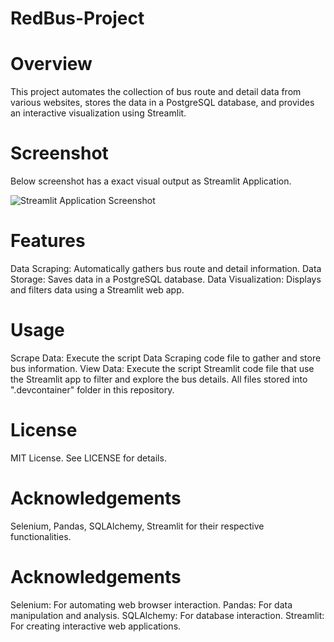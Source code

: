 # RedBus-Project

# Overview
This project automates the collection of bus route and detail data from various websites, stores the data in a PostgreSQL database, and provides an interactive visualization using Streamlit.

# Screenshot
Below screenshot has a exact visual output as Streamlit Application.

![Streamlit Application Screenshot](https://github.com/user-attachments/assets/4ebc6d5f-1ebe-42c2-9c27-7dfe6e6d430b)

# Features
Data Scraping: Automatically gathers bus route and detail information.
Data Storage: Saves data in a PostgreSQL database.
Data Visualization: Displays and filters data using a Streamlit web app.

# Usage
Scrape Data: Execute the script Data Scraping code file to gather and store bus information.
View Data: Execute the script Streamlit code file that use the Streamlit app to filter and explore the bus details.
All files stored into ".devcontainer" folder in this repository. 

# License
MIT License. See LICENSE for details.

# Acknowledgements

Selenium, Pandas, SQLAlchemy, Streamlit for their respective functionalities.

# Acknowledgements
Selenium: For automating web browser interaction.
Pandas: For data manipulation and analysis.
SQLAlchemy: For database interaction.
Streamlit: For creating interactive web applications.
